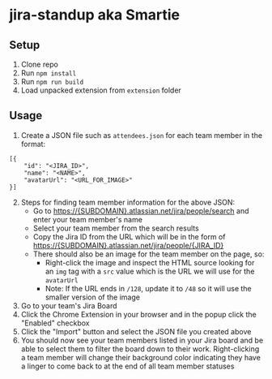 # jira-standup aka Smartie

## Setup
1. Clone repo
2. Run `npm install`
3. Run `npm run build`
4. Load unpacked extension from `extension` folder

## Usage
1. Create a JSON file such as `attendees.json` for each team member in the format:
```
[{
    "id": "<JIRA_ID>",
    "name": "<NAME>",
    "avatarUrl": "<URL_FOR_IMAGE>"
}]
```
2. Steps for finding team member information for the above JSON:
   - Go to <https://{SUBDOMAIN}.atlassian.net/jira/people/search> and enter your team member's name
   - Select your team member from the search results
   - Copy the Jira ID from the URL which will be in the form of <https://{SUBDOMAIN}.atlassian.net/jira/people/{JIRA_ID}>
   - There should also be an image for the team member on the page, so:
     - Right-click the image and inspect the HTML source looking for an `img` tag with a `src` value which is the URL we will use for the `avatarUrl`
     - Note: If the URL ends in `/128`, update it to `/48` so it will use the smaller version of the image
3. Go to your team's Jira Board
4. Click the Chrome Extension in your browser and in the popup click the "Enabled" checkbox
5. Click the "Import" button and select the JSON file you created above
6. You should now see your team members listed in your Jira board and be able to select them to filter the board down to their work. Right-clicking a team member will change their background color indicating they have a linger to come back to at the end of all team member statuses